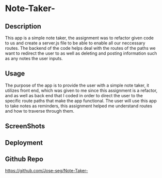 # Note-Taker-

## Description
This app is a simple note taker, the assignment was to refactor given code to us and create a server.js file to be able to enable all our neccessary routes. The backend of the code helps deal with the routes of the paths we want to redirect the user to as well as deleting and posting information such as any notes the user inputs.

## Usage 
The purpose of the app is to provide the user with a simple note taker, it utilizes front end, which was given to me since this assignment is a refactor, and as well as back end that I coded in order to direct the user to the specific route paths that make the app functional. The user will use this app to take notes as reminders, this assignment helped me understand routes and how to traverse through them.

## ScreenShots

## Deployment

## Github Repo
https://github.com/Jose-seg/Note-Taker-
